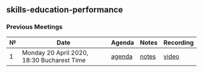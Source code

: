 ## skills-education-performance



### Previous Meetings

 №  | Date                             | Agenda        |Notes          | Recording            |
--- | -------------------------------- | ------------- |-------------- | -------------------- |
1 | Monday 20 April 2020, 18:30 Bucharest Time | [agenda](https://github.com/astudor/skills-education-performance/issues/3) | [notes](https://github.com/astudor/skills-education-performance/blob/master/meeting-notes/M-1.md) | [video]() |

